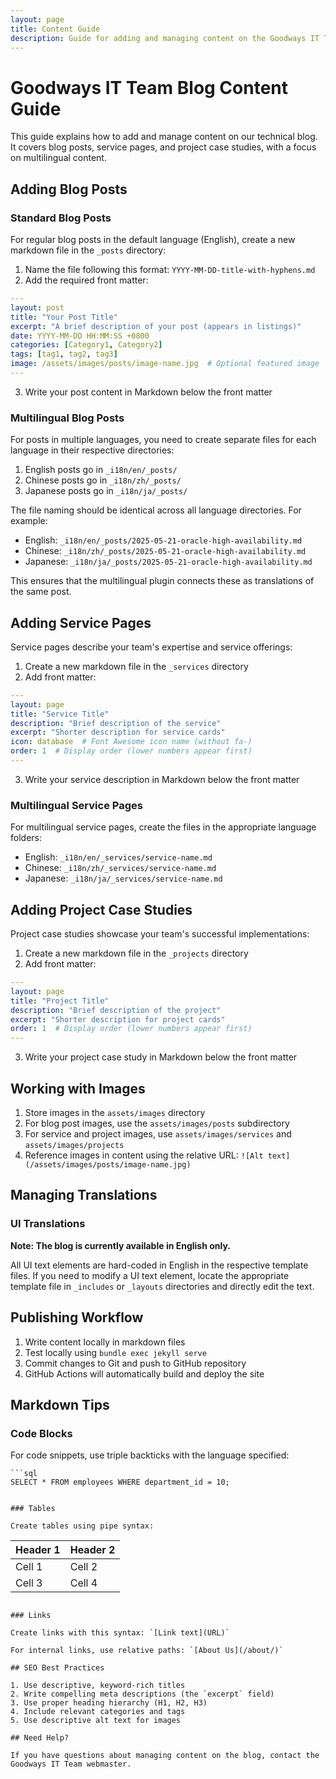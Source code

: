 ```yaml
---
layout: page
title: Content Guide
description: Guide for adding and managing content on the Goodways IT Team blog
---
```


# Goodways IT Team Blog Content Guide

This guide explains how to add and manage content on our technical blog. It covers blog posts, service pages, and project case studies, with a focus on multilingual content.

## Adding Blog Posts

### Standard Blog Posts

For regular blog posts in the default language (English), create a new markdown file in the `_posts` directory:

1. Name the file following this format: `YYYY-MM-DD-title-with-hyphens.md`
2. Add the required front matter:

```yaml
---
layout: post
title: "Your Post Title"
excerpt: "A brief description of your post (appears in listings)"
date: YYYY-MM-DD HH:MM:SS +0800
categories: [Category1, Category2]
tags: [tag1, tag2, tag3]
image: /assets/images/posts/image-name.jpg  # Optional featured image
---
```

3. Write your post content in Markdown below the front matter

### Multilingual Blog Posts

For posts in multiple languages, you need to create separate files for each language in their respective directories:

1. English posts go in `_i18n/en/_posts/`
2. Chinese posts go in `_i18n/zh/_posts/`
3. Japanese posts go in `_i18n/ja/_posts/`

The file naming should be identical across all language directories. For example:
- English: `_i18n/en/_posts/2025-05-21-oracle-high-availability.md`
- Chinese: `_i18n/zh/_posts/2025-05-21-oracle-high-availability.md`
- Japanese: `_i18n/ja/_posts/2025-05-21-oracle-high-availability.md`

This ensures that the multilingual plugin connects these as translations of the same post.

## Adding Service Pages

Service pages describe your team's expertise and service offerings:

1. Create a new markdown file in the `_services` directory
2. Add front matter:

```yaml
---
layout: page
title: "Service Title"
description: "Brief description of the service"
excerpt: "Shorter description for service cards"
icon: database  # Font Awesome icon name (without fa-)
order: 1  # Display order (lower numbers appear first)
---
```

3. Write your service description in Markdown below the front matter

### Multilingual Service Pages

For multilingual service pages, create the files in the appropriate language folders:

- English: `_i18n/en/_services/service-name.md`
- Chinese: `_i18n/zh/_services/service-name.md`
- Japanese: `_i18n/ja/_services/service-name.md`

## Adding Project Case Studies

Project case studies showcase your team's successful implementations:

1. Create a new markdown file in the `_projects` directory
2. Add front matter:

```yaml
---
layout: page
title: "Project Title"
description: "Brief description of the project"
excerpt: "Shorter description for project cards"
order: 1  # Display order (lower numbers appear first)
---
```

3. Write your project case study in Markdown below the front matter

## Working with Images

1. Store images in the `assets/images` directory
2. For blog post images, use the `assets/images/posts` subdirectory
3. For service and project images, use `assets/images/services` and `assets/images/projects`
4. Reference images in content using the relative URL: `![Alt text](/assets/images/posts/image-name.jpg)`

## Managing Translations

### UI Translations

**Note: The blog is currently available in English only.**

All UI text elements are hard-coded in English in the respective template files. If you need to modify a UI text element, locate the appropriate template file in `_includes` or `_layouts` directories and directly edit the text.

## Publishing Workflow

1. Write content locally in markdown files
2. Test locally using `bundle exec jekyll serve`
3. Commit changes to Git and push to GitHub repository
4. GitHub Actions will automatically build and deploy the site

## Markdown Tips

### Code Blocks

For code snippets, use triple backticks with the language specified:

```
```sql
SELECT * FROM employees WHERE department_id = 10;
```
```

### Tables

Create tables using pipe syntax:

```
| Header 1 | Header 2 |
|----------|----------|
| Cell 1   | Cell 2   |
| Cell 3   | Cell 4   |
```

### Links

Create links with this syntax: `[Link text](URL)`

For internal links, use relative paths: `[About Us](/about/)`

## SEO Best Practices

1. Use descriptive, keyword-rich titles
2. Write compelling meta descriptions (the `excerpt` field)
3. Use proper heading hierarchy (H1, H2, H3)
4. Include relevant categories and tags
5. Use descriptive alt text for images

## Need Help?

If you have questions about managing content on the blog, contact the Goodways IT Team webmaster.
